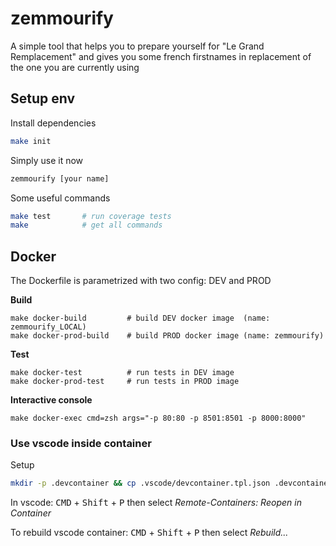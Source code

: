 # zemmourify
A simple tool that helps you to prepare yourself for "Le Grand Remplacement" and gives you some french firstnames in replacement of the one you are currently using

## Setup env

Install dependencies
```bash
make init
```

Simply use it now
```bash
zemmourify [your name]
```

Some useful commands
```bash
make test       # run coverage tests
make            # get all commands
```
## Docker

The Dockerfile is parametrized with two config: DEV and PROD

**Build**
```
make docker-build         # build DEV docker image  (name: zemmourify_LOCAL)
make docker-prod-build    # build PROD docker image (name: zemmourify)
```

**Test**
```
make docker-test          # run tests in DEV image
make docker-prod-test     # run tests in PROD image
```

**Interactive console**
```
make docker-exec cmd=zsh args="-p 80:80 -p 8501:8501 -p 8000:8000"
```
### Use vscode inside container

Setup
```bash
mkdir -p .devcontainer && cp .vscode/devcontainer.tpl.json .devcontainer/devcontainer.json
```

In vscode: <kbd>CMD</kbd> + <kbd>Shift</kbd> + <kbd>P</kbd> then select *Remote-Containers: Reopen in Container*

To rebuild vscode container: <kbd>CMD</kbd> + <kbd>Shift</kbd> + <kbd>P</kbd> then select *Rebuild...*